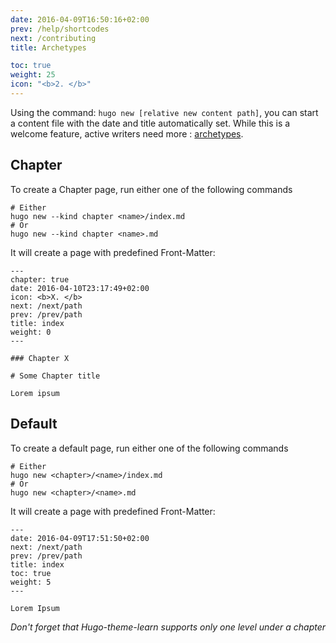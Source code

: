 ```yaml
---
date: 2016-04-09T16:50:16+02:00
prev: /help/shortcodes
next: /contributing
title: Archetypes

toc: true
weight: 25
icon: "<b>2. </b>"
---
```


Using the command: `hugo new [relative new content path]`, you can start a content file with the date and title automatically set. While this is a welcome feature, active writers need more : [archetypes](https://gohugo.io/content/archetypes/).


## Chapter

To create a Chapter page, run either one of the following commands

```
# Either
hugo new --kind chapter <name>/index.md
# Or
hugo new --kind chapter <name>.md
```

It will create a page with predefined Front-Matter:

    ---
    chapter: true
    date: 2016-04-10T23:17:49+02:00
    icon: <b>X. </b>
    next: /next/path
    prev: /prev/path
    title: index
    weight: 0
    ---

    ### Chapter X

    # Some Chapter title

    Lorem ipsum


## Default

To create a default page, run either one of the following commands

```
# Either
hugo new <chapter>/<name>/index.md
# Or
hugo new <chapter>/<name>.md
```

It will create a page with predefined Front-Matter:

    ---
    date: 2016-04-09T17:51:50+02:00
    next: /next/path
    prev: /prev/path
    title: index
    toc: true
    weight: 5
    ---

    Lorem Ipsum

*Don't forget that Hugo-theme-learn supports only one level under a chapter*
